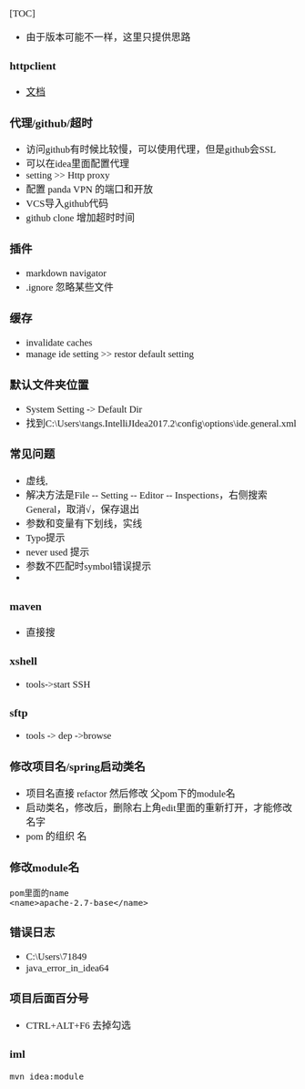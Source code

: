 <span  style="font-family: Simsun,serif; font-size: 17px; ">

[TOC]

- 由于版本可能不一样，这里只提供思路


### httpclient

- [文档](https://www.jetbrains.com/help/idea/exploring-http-syntax.html#run_request)

### 代理/github/超时

- 访问github有时候比较慢，可以使用代理，但是github会SSL
- 可以在idea里面配置代理
- setting >> Http proxy
- 配置 panda VPN 的端口和开放
- VCS导入github代码
- github clone 增加超时时间

### 插件

- markdown navigator
- .ignore 忽略某些文件

### 缓存

- invalidate caches
- manage ide setting >> restor default setting

### 默认文件夹位置

- System Setting -> Default Dir
- 找到C:\Users\tangs.IntelliJIdea2017.2\config\options\ide.general.xml

### 常见问题

- 虚线,
- 解决方法是File -- Setting -- Editor -- Inspections，右侧搜索General，取消√，保存退出
- 参数和变量有下划线，实线
- Typo提示
- never used 提示
- 参数不匹配时symbol错误提示
- 

### maven

- 直接搜

### xshell

- tools->start SSH

### sftp

- tools -> dep ->browse

### 修改项目名/spring启动类名

- 项目名直接 refactor 然后修改 父pom下的module名
- 启动类名，修改后，删除右上角edit里面的重新打开，才能修改名字
- pom 的组织 名

### 修改module名

~~~
pom里面的name
<name>apache-2.7-base</name>
~~~

### 错误日志

- C:\Users\71849
- java_error_in_idea64


### 项目后面百分号

- CTRL+ALT+F6 去掉勾选

### iml

~~~
mvn idea:module
~~~


</span>